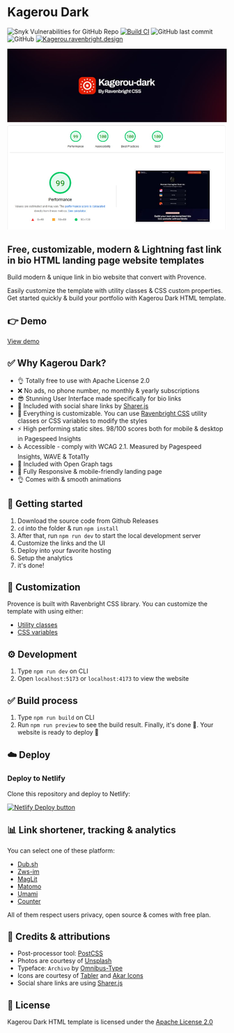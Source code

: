 # Kagerou Dark

![Snyk Vulnerabilities for GitHub Repo](https://img.shields.io/snyk/vulnerabilities/github/ariqnrnns/kagerou-dark)
[![Build CI](https://github.com/ariqnrnns/kagerou-dark/actions/workflows/build.yml/badge.svg)](https://github.com/ariqnrnns/kagerou-dark/actions/workflows/build.yml)
![GitHub last commit](https://img.shields.io/github/last-commit/ariqnrnns/kagerou-dark)
![GitHub](https://img.shields.io/github/license/ariqnrnns/kagerou-dark)
[![Kagerou.ravenbright.design](https://img.shields.io/website-up-down-green-red/http/shields.io.svg)](https://kagerou.ravenbright.design)

<p align="center">
<img src="https://raw.githubusercontent.com/ariqnrnns/kagerou-dark/main/src/Kagerou-dark-banner.jpg" alt="Kagerou Dark Banner">

<img src="https://raw.githubusercontent.com/ariqnrnns/kagerou-dark/main/src/Kagerou-dark-stats.jpg" alt="Kagerou Dark Stats">
</p>

## Free, customizable, modern & Lightning fast link in bio HTML landing page website templates

Build modern & unique link in bio website that convert with Provence.

Easily customize the template with utility classes & CSS custom properties. Get started quickly & build your portfolio with Kagerou Dark HTML template.

## 👉 Demo

[View demo](https://kagerou.ravenbright.design)

## ✅ Why Kagerou Dark?

- 👌 Totally free to use with Apache License 2.0
- ❌ No ads, no phone number, no monthly & yearly subscriptions
- 😎 Stunning User Interface made specifically for bio links
- 🔗 Included with social share links by [Sharer.js](https://ellisonleao.github.io/sharer.js/)
- 🎨 Everything is customizable. You can use [Ravenbright CSS](https://ravenbrightcss.com) utility classes or CSS variables to modify the styles
- ⚡ High performing static sites. 98/100 scores both for mobile & desktop in Pagespeed Insights
- ♿ Accessible - comply with WCAG 2.1. Measured by Pagespeed Insights, WAVE & Tota11y
- 📰 Included with Open Graph tags
- 📱 Fully Responsive & mobile-friendly landing page
- 👌 Comes with & smooth animations

## 🚀 Getting started

1. Download the source code from Github Releases
2. `cd` into the folder & run `npm install`
3. After that, run `npm run dev` to start the local development server
4. Customize the links and the UI
5. Deploy into your favorite hosting
6. Setup the analytics
7. it's done!

## 🎨 Customization

Provence is built with Ravenbright CSS library. You can customize the template with using either:

- [Utility classes](https://ravenbrightcss.com/docs/utilities/background)
- [CSS variables](https://ravenbrightcss.com/docs/customize/cssvariables)

## ⚙️ Development

1. Type `npm run dev` on CLI
2. Open `localhost:5173` or `localhost:4173` to view the website

## ✅ Build process

1. Type `npm run build` on CLI
2. Run `npm run preview` to see the build result. Finally, it's done 🎉. Your website is ready to deploy 🚀

## ☁️ Deploy

### Deploy to Netlify

Clone this repository and deploy to Netlify:

[![Netlify Deploy button](https://www.netlify.com/img/deploy/button.svg)](https://app.netlify.com/start/deploy?repository=https://github.com/ariqnrnns/kagerou-dark)

## 📊 Link shortener, tracking & analytics

You can select one of these platform:
- [Dub.sh](https://dub.sh/)
- [Zws-im](https://github.com/zws-im)
- [MagLit](https://github.com/NayamAmarshe/MagLit)
- [Matomo](https://matomo.org)
- [Umami](https://umami.is/)
- [Counter](https://counter.dev/)

All of them respect users privacy, open source & comes with free plan.

## 🤝 Credits & attributions

- Post-processor tool: [PostCSS](https://postcss.org)
- Photos are courtesy of [Unsplash](https://unsplash.com)
- Typeface: `Archivo` by [Omnibus-Type](https://fonts.google.com/specimen/Archivo)
- Icons are courtesy of [Tabler](https://tabler-icons.io/) and [Akar Icons](akaricons.com/)
- Social share links are using [Sharer.js](https://github.com/ellisonleao/sharer.js)

## 📝 License

Kagerou Dark HTML template is licensed under the [Apache License 2.0](https://github.com/ariqnrnns/kagerou-dark)
